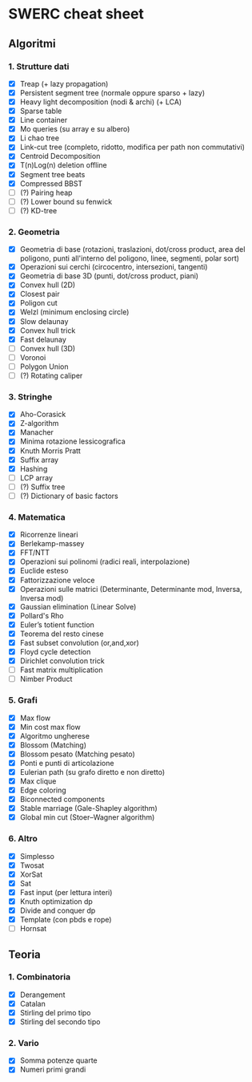 # SWERC cheat sheet

## Algoritmi

### 1. Strutture dati

- [x] Treap (+ lazy propagation)
- [x] Persistent segment tree (normale oppure sparso + lazy)
- [x] Heavy light decomposition (nodi & archi) (+ LCA)
- [x] Sparse table
- [x] Line container
- [x] Mo queries (su array e su albero)
- [x] Li chao tree
- [x] Link-cut tree (completo, ridotto, modifica per path non commutativi)
- [x] Centroid Decomposition
- [x] T(n)Log(n) deletion offline
- [x] Segment tree beats
- [x] Compressed BBST
- [ ] (?) Pairing heap
- [ ] (?) Lower bound su fenwick
- [ ] (?) KD-tree

### 2. Geometria

- [x] Geometria di base (rotazioni, traslazioni, dot/cross product, area del poligono, punti all'interno del poligono, linee, segmenti, polar sort)
- [x] Operazioni sui cerchi (circocentro, intersezioni, tangenti)
- [x] Geometria di base 3D (punti, dot/cross product, piani)
- [x] Convex hull (2D)
- [x] Closest pair
- [x] Poligon cut
- [x] Welzl (minimum enclosing circle)
- [x] Slow delaunay
- [x] Convex hull trick
- [x] Fast delaunay 
- [ ] Convex hull (3D)
- [ ] Voronoi
- [ ] Polygon Union
- [ ] (?) Rotating caliper

### 3. Stringhe

- [x] Aho-Corasick
- [x] Z-algorithm
- [x] Manacher
- [x] Minima rotazione lessicografica
- [x] Knuth Morris Pratt
- [x] Suffix array
- [x] Hashing
- [ ] LCP array
- [ ] (?) Suffix tree
- [ ] (?) Dictionary of basic factors

### 4. Matematica

- [x] Ricorrenze lineari
- [x] Berlekamp-massey
- [x] FFT/NTT
- [x] Operazioni sui polinomi (radici reali, interpolazione)
- [x] Euclide esteso
- [x] Fattorizzazione veloce
- [x] Operazioni sulle matrici (Determinante, Determinante mod, Inversa, Inversa mod)
- [x] Gaussian elimination (Linear Solve)
- [x] Pollard's Rho
- [x] Euler’s totient function
- [x] Teorema del resto cinese
- [x] Fast subset convolution (or,and,xor)
- [x] Floyd cycle detection
- [x] Dirichlet convolution trick
- [ ] Fast matrix multiplication
- [ ] Nimber Product

### 5. Grafi

- [x] Max flow
- [x] Min cost max flow
- [x] Algoritmo ungherese
- [x] Blossom (Matching)
- [x] Blossom pesato (Matching pesato)
- [x] Ponti e punti di articolazione
- [x] Eulerian path (su grafo diretto e non diretto)
- [x] Max clique
- [x] Edge coloring
- [x] Biconnected components
- [x] Stable marriage (Gale-Shapley algorithm)
- [x] Global min cut (Stoer–Wagner algorithm)

### 6. Altro

- [x] Simplesso
- [x] Twosat
- [x] XorSat
- [x] Sat
- [x] Fast input (per lettura interi)
- [x] Knuth optimization dp
- [x] Divide and conquer dp
- [x] Template (con pbds e rope)
- [ ] Hornsat

## Teoria

### 1. Combinatoria

- [x] Derangement
- [x] Catalan
- [x] Stirling del primo tipo
- [x] Stirling del secondo tipo

### 2. Vario
- [x] Somma potenze quarte
- [x] Numeri primi grandi 

